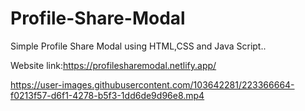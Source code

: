 # Profile-Share-Modal

Simple Profile Share Modal using HTML,CSS and Java Script..

Website link:https://profilesharemodal.netlify.app/




https://user-images.githubusercontent.com/103642281/223366664-f0213f57-d6f1-4278-b5f3-1dd6de9d96e8.mp4

